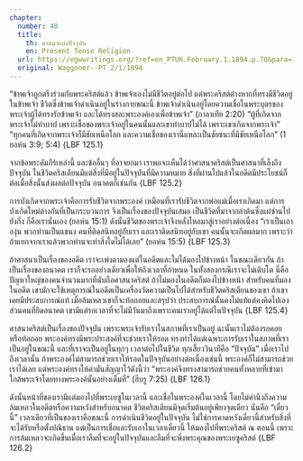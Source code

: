 ```yaml
---
chapter:
  number: 40
  title:
    th: ศาสนาแห่งปัจจุบัน
    en: Present Tense Religion
  url: https://egwwritings.org/?ref=en_PTUK.February.1.1894.p.70&para=1518.1165
  original: Waggoner--PT 2/1/1894
---
```


“ข้าพเจ้าถูกตรึงร่วมกับพระคริสต์แล้ว ข้าพเจ้าเองไม่มีชีวิตอยู่ต่อไป แต่พระคริสต์ต่างหากที่ทรงมีชีวิตอยู่ในข้าพเจ้า ชีวิตซึ่งข้าพเจ้าดำเนินอยู่ในร่างกายขณะนี้ ข้าพเจ้าดำเนินอยู่โดยความเชื่อในพระบุตรของพระเจ้าผู้ได้ทรงรักข้าพเจ้า และได้ทรงสละพระองค์เองเพื่อข้าพเจ้า” (กาลาเทีย 2:20) “ผู้ที่เกิดจากพระเจ้าไม่ทำบาป เพราะเชื้อของพระเจ้าอยู่ในคนนั้นและเขาทำบาปไม่ได้ เพราะเขาเกิดจากพระเจ้า” “ทุกคนที่เกิดจากพระเจ้าก็มีชัยเหนือโลก และความเชื่อของเรานี่แหละเป็นชัยชนะที่มีชัยเหนือโลก” (1 ยอห์น 3:9; 5:4) {LBF 125.1}

จากข้อพระคัมภีร์เหล่านี้ และข้ออื่นๆ ที่อาจยกมา เราพอจะเห็นได้ว่าศาสนาคริสต์เป็นศาสนาที่เล็งถึงปัจจุบัน ในชีวิตคริสเตียนมีแต่สิ่งที่มีอยู่ในปัจจุบันที่มีความหมาย สิ่งที่ผ่านไปแล้วในอดีตมีประโยชน์ก็ต่อเมื่อสิ่งนั้นส่งผลต่อปัจจุบัน อนาคตก็เช่นกัน {LBF 125.2}

การบังเกิดจากพระเจ้าคือการรับชีวิตจากพระองค์ เหมือนที่เรารับชีวิตจากพ่อแม่เมื่อเราเกิดมา แต่การบังเกิดใหม่ต่างกันที่เป็นกระบวนการ จึงเป็นเรื่องของปัจจุบันเสมอ เป็นชีวิตที่มาจากลำต้นซึ่งแผ่ซ่านไปยังกิ่ง ก็คือเรานั่นเอง (ยอห์น 15:1) ดังนั้นชีวิตของพระเจ้าจึงหลั่งไหลมาสู่เราอย่างต่อเนื่อง “เราเป็นเถาองุ่น พวกท่านเป็นแขนง คนที่ติดสนิทอยู่กับเรา และเราติดสนิทอยู่กับเขา คนนั้นจะเกิดผลมาก เพราะว่าถ้าแยกจากเราแล้วพวกท่านจะทำสิ่งใดไม่ได้เลย” (ยอห์น 15:5) {LBF 125.3}

ถ้าศาสนาเป็นเรื่องของอดีต เราจะเพ่งตามองแต่ในอดีตและไม่ได้มองไปข้างหน้า ในขณะเดียวกัน ถ้าเป็นเรื่องของอนาคต เราก็จะรออย่างเดียวเพื่อให้ถึงเวลาที่กำหนด ในทั้งสองกรณีเราจะไม่เติบโต นี่คือปัญหาใหญ่ของคนจำนวนมากที่นับถือศาสนาคริสต์ ถ้าไม่มองในอดีตก็มองไปข้างหน้า สำหรับคนที่มองในอดีต เขามักจะใช้เหตุการณ์ในอดีตเป็นเครื่องวัดความเป็นไปได้สำหรับชีวิตคริสเตียนของเขา ถ้าเขาเคยมีประสบการณ์แท้ เมื่อล้มเหลวเขาก็จะท้อถอยและสรุปว่า ประสบการณ์นั้นคงไม่แท้แต่คงคิดไปเอง ส่วนคนที่ยึดอนาคต เขามีแต่รอเวลาที่จะไม่มีวันมาถึงเพราะคนเราอยู่ได้แต่ในปัจจุบัน {LBF 125.4}

ศาสนาคริสต์เป็นเรื่องของปัจจุบัน เพราะพระเจ้ารับเราในสภาพที่เราเป็นอยู่ ฉะนั้นเราไม่ต้องรอคอยหรือท้อถอย พระองค์ทรงมีพระประสงค์ที่จะช่วยเราให้รอด ทรงทำได้แต่เฉพาะการรับเราในสภาพที่เราเป็นอยู่ในขณะนี้ และที่เราจะเป็นอยู่ในทุกๆ เวลาต่อไปในชีวิต ทุกเสี้ยววินาทีคือ “ปัจจุบัน” เมื่อเราไปถึงเวลานั้น ถ้าพระองค์ไม่สามารถช่วยเราให้รอดในปัจจุบันอย่างต่อเนื่องเช่นนี้ พระองค์ก็ไม่สามารถช่วยเราได้เลย แต่พระองค์ทรงให้คำมั่นสัญญาไว้ดังนี้ว่า “พระองค์จึงทรงสามารถช่วยคนทั้งหลายที่เข้ามาใกล้พระเจ้าโดยทางพระองค์นั้นอย่างเต็มที่” (ฮีบรู 7:25) {LBF 126.1}

ดังนั้นหน้าที่ของเรามีแต่มองไปที่พระเยซูในเวลานี้ และเชื่อในพระองค์ในเวลานี้ โดยไม่คำนึงถึงความล้มเหลวในอดีตหรือความหวังสำหรับอนาคต ชีวิตคริสเตียนมีจุดเริ่มต้นอยู่เพียงจุดเดียว นั่นคือ “เดี๋ยวนี้” เวลาเดียวที่เป็นของเราคือขณะนี้ การดำเนินชีวิตอยู่ในปัจจุบัน ไม่ใช่การคาดหวังเดี๋ยวนี้สำหรับสิ่งที่จะได้รับหรือตั้งปณิธาน แต่เป็นการเชื่อและรับเอาในเวลาเดี๋ยวนี้ ให้มองไปที่พระคริสต์ ณ ตอนนี้ เพราะการล้มเหลวจะเกิดขึ้นเมื่อเราลืมที่จะอยู่ในปัจจุบันและลืมที่จะพึ่งพระคุณของพระเยซูคริสต์ {LBF 126.2}
